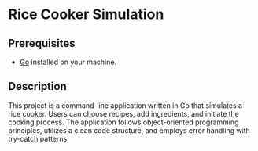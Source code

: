 # Rice Cooker Simulation

## Prerequisites

- [Go](https://golang.org/) installed on your machine.

## Description

This project is a command-line application written in Go that simulates a rice cooker. Users can choose recipes, add ingredients, and initiate the cooking process. The application follows object-oriented programming principles, utilizes a clean code structure, and employs error handling with try-catch patterns.


